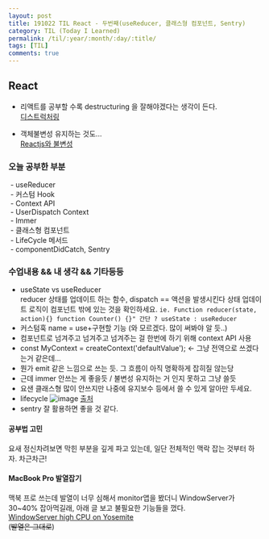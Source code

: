 ```yaml
---
layout: post
title: 191022 TIL React - 두번째(useReducer, 클래스형 컴포넌트, Sentry)
category: TIL (Today I Learned)
permalink: /til/:year/:month/:day/:title/
tags: [TIL]
comments: true
---
```


## React ##

- 리액트를 공부할 수록 destructuring 을 잘해야겠다는 생각이 든다.   
 [디스트럭처링](https://poiemaweb.com/es6-destructuring)

- 객체불변성 유지하는 것도...   
[Reactjs와 불변성](https://medium.com/@ryuhangyeong00/reactjs%EC%99%80-immutable-d888b1e45da5)

### **오늘 공부한 부분**
 - useReducer   
 - 커스텀 Hook   
 - Context API   
 - UserDispatch Context    
 - Immer   
 - 클래스형 컴포넌트   
 - LifeCycle 메서드   
 - componentDidCatch, Sentry  

### **수업내용 && 내 생각 && 기타등등** 

- useState vs useReducer  
reducer 상태를 업데이트 하는 함수, dispatch == 액션을 발생시킨다 
상태 업데이트 로직이 컴포넌트 밖에 있는 것을 확인하세요. `ie. Function reducer(state, action){} function Counter() {}"
간단 ? useState : useReducer`  
- 커스텀훅 name = use+구현할 기능 (와 모르겠다. 많이 써봐야 알 듯..)  
- 컴포넌트로 넘겨주고 넘겨주고 넘겨주는 걸 한번에 하기 위해 context API 사용   
- const MyContext = createContext('defaultValue'); <- 그냥 전역으로 쓰겠다는거 같은데... 
- 뭔가 emit 같은 느낌으로 쓰는 듯. 그 흐름이 아직 명확하게 잡히질 않는당     
- 근데 immer 안쓰는 게 좋을듯 / 불변성 유지하는 거 인지 못하고 그냥 쓸듯   
- 요샌 클래스형 많이 안쓰지만 나중에 유지보수 등에서 쓸 수 있게 알아만 두세요.    
- lifecycle 
![image](https://i.imgur.com/cNfpEph.png) [출처](http://projects.wojtekmaj.pl/react-lifecycle-methods-diagram/)
- sentry 잘 활용하면 좋을 것 같다. 

#### **공부법 고민**
요새 정신차려보면 막힌 부분을 깊게 파고 있는데, 일단 전체적인 맥락 잡는 것부터 하자. 차근차근! 


#### **MacBook Pro 발열잡기**
맥북 프로 쓰는데 발열이 너무 심해서 monitor앱을 봤더니 WindowServer가 30~40% 잡아먹길래, 아래 글 보고 불필요한 기능들을 껐다.  
[WindowServer high CPU on Yosemite](https://apple.stackexchange.com/questions/153397/windowserver-high-cpu-on-yosemite)  
(~~발열은 그대로~~)